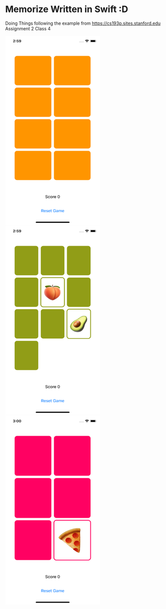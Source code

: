 # Memorize Written in Swift :D 

Doing Things following the example from https://cs193p.sites.stanford.edu Assignment 2 Class 4

<img src="https://github.com/ceberm/Memorize/blob/main/Memorize/Screenshots/Simulator%20Screen%20Shot%20-%20iPhone%2012%20mini%20-%202021-04-02%20at%2014.59.46.png" width="300" height="600" />

<img src="https://github.com/ceberm/Memorize/blob/main/Memorize/Screenshots/Simulator%20Screen%20Shot%20-%20iPhone%2012%20mini%20-%202021-04-02%20at%2014.59.58.png" width="300" height="600" />

<img src="https://github.com/ceberm/Memorize/blob/main/Memorize/Screenshots/Simulator%20Screen%20Shot%20-%20iPhone%2012%20mini%20-%202021-04-02%20at%2015.00.18.png" width="300" height="600" />
